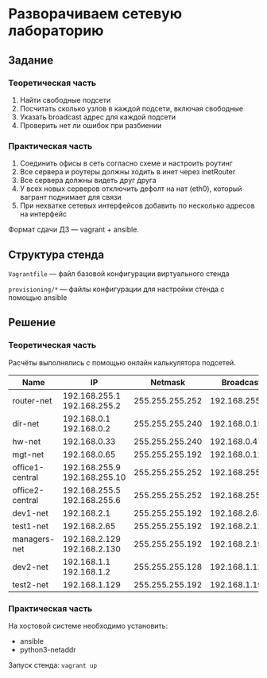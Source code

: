 # Разворачиваем сетевую лабораторию

## Задание

### Теоретическая часть

1. Найти свободные подсети
2. Посчитать сколько узлов в каждой подсети, включая свободные
3. Указать broadcast адрес для каждой подсети
4. Проверить нет ли ошибок при разбиении

### Практическая часть

1. Соединить офисы в сеть согласно схеме и настроить роутинг
2. Все сервера и роутеры должны ходить в инет через inetRouter
3. Все сервера должны видеть друг друга
4. У всех новых серверов отключить дефолт на нат (eth0), который вагрант поднимает для связи
5. При нехватке сетевых интерфейсов добавить по несколько адресов на интерфейс

Формат сдачи ДЗ — vagrant + ansible.

## Структура стенда

`Vagrantfile` — файл базовой конфигурации виртуального стенда

`provisioning/*` — файлы конфигурации для настройки стенда с помощью ansible

## Решение

### Теоретическая часть

Расчёты выполнялись с помощью онлайн калькулятора подсетей.

| Name            | IP                                | Netmask         | Broadcast      | Hosts | Free |
| --------------- | --------------------------------- | --------------- | -------------- | ----- | ---- |
| router-net      | 192.168.255.1<br />192.168.255.2  | 255.255.255.252 | 192.168.255.3  | 2     | 0    |
| dir-net         | 192.168.0.1<br />192.168.0.2      | 255.255.255.240 | 192.168.0.15   | 14    | 12   |
| hw-net          | 192.168.0.33                      | 255.255.255.240 | 192.168.0.47   | 14    | 13   |
| mgt-net         | 192.168.0.65                      | 255.255.255.192 | 192.168.0.127  | 62    | 61   |
| office1-central | 192.168.255.9<br />192.168.255.10 | 255.255.255.252 | 192.168.255.11 | 2     | 0    |
| office2-central | 192.168.255.5<br />192.168.255.6  | 255.255.255.252 | 192.168.255.7  | 2     | 0    |
| dev1-net        | 192.168.2.1                       | 255.255.255.192 | 192.168.2.63   | 62    | 61   |
| test1-net       | 192.168.2.65                      | 255.255.255.192 | 192.168.2.127  | 62    | 61   |
| managers-net    | 192.168.2.129<br />192.168.2.130  | 255.255.255.192 | 192.168.2.191  | 62    | 60   |
| dev2-net        | 192.168.1.1<br />192.168.1.2      | 255.255.255.128 | 192.168.1.127  | 126   | 124  |
| test2-net       | 192.168.1.129                     | 255.255.255.192 | 192.168.1.191  | 62    | 61   |

### Практическая часть

На хостовой системе необходимо установить:

- ansible
- python3-netaddr

Запуск стенда: `vagrant up`
